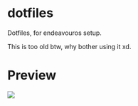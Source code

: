 # dotfiles
Dotfiles, for endeavouros setup.

This is too old btw, why bother using it xd.

# Preview
![](https://images2.imgbox.com/e6/1c/PFpYi1xw_o.png)
